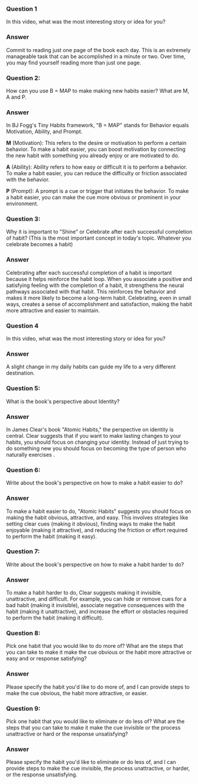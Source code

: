 ### Question 1
In this video, what was the most interesting story or idea for you?

### Answer
Commit to reading just one page of the book each day. This is an extremely manageable task that can be accomplished in a minute or two. 
Over time, you may find yourself reading more than just one page.
### Question 2: 
How can you use B = MAP to make making new habits easier? What are M, A and P.

### Answer
In BJ Fogg's Tiny Habits framework, "B = MAP" stands for Behavior equals Motivation, Ability, and Prompt.

**M** (Motivation): This refers to the desire or motivation to perform a certain behavior. To make a habit easier, you can boost motivation 
by connecting the new habit with something you already enjoy or are motivated to do.

**A** (Ability): Ability refers to how easy or difficult it is to perform a behavior. To make a habit easier, you can reduce 
the difficulty or friction associated with the behavior.

**P** (Prompt): A prompt is a cue or trigger that initiates the behavior. To make a habit easier, you can make the cue more obvious 
or prominent in your environment.

### Question 3: 
Why it is important to "Shine" or Celebrate after each successful completion of habit? (This is the most important concept in today's topic. Whatever you celebrate becomes a habit)

### Answer 
 Celebrating after each successful completion of a habit is important because it helps reinforce the habit loop. When you associate a 
 positive and satisfying feeling with the completion of a habit, it strengthens the neural pathways associated with that habit. 
 This reinforces the behavior and makes it more likely to become a long-term habit. Celebrating, even in small ways, creates a sense of
  accomplishment and satisfaction, making the habit more attractive and easier to maintain.
  
### Question 4
In this video, what was the most interesting story or idea for you?

### Answer
A slight change in my daily habits can guide my life to a very different destination.

### Question 5: 
What is the book's perspective about Identity?

### Answer 
In James Clear's book "Atomic Habits," the perspective on identity is central. Clear suggests that if you want to make lasting 
changes to your habits, you should focus on changing your identity. Instead of just trying to do something new 
you should focus on becoming the type of person who naturally exercises .

### Question 6: 
Write about the book's perspective on how to make a habit easier to do?
### Answer 
To make a habit easier to do, "Atomic Habits" suggests you should focus on making the habit obvious, attractive, and easy. 
 This involves strategies like setting clear cues (making it obvious), finding ways to make the habit enjoyable (making it attractive), 
 and reducing the friction or effort required to perform the habit (making it easy).

### Question 7: 
Write about the book's perspective on how to make a habit harder to do?
### Answer 
To make a habit harder to do, Clear suggests making it invisible, unattractive, and difficult. For example, 
you can hide or remove cues for a bad habit (making it invisible), associate negative consequences with the habit (making it unattractive), 
and increase the effort or obstacles required to perform the habit (making it difficult).


### Question 8: 
Pick one habit that you would like to do more of? What are the steps that you can take to make it make the cue obvious or the habit more 
attractive or easy and or response satisfying?
### Answer 
Please specify the habit you'd like to do more of, and I can provide steps to make the cue obvious, 
the habit more attractive, or easier.

### Question 9: 
Pick one habit that you would like to eliminate or do less of? What are the steps that you can take to make it make the cue invisible or 
the process unattractive or hard or the response unsatisfying?
### Answer 
Please specify the habit you'd like to eliminate or do less of, and I can provide steps to make the cue invisible, 
the process unattractive, or harder, or the response unsatisfying.
